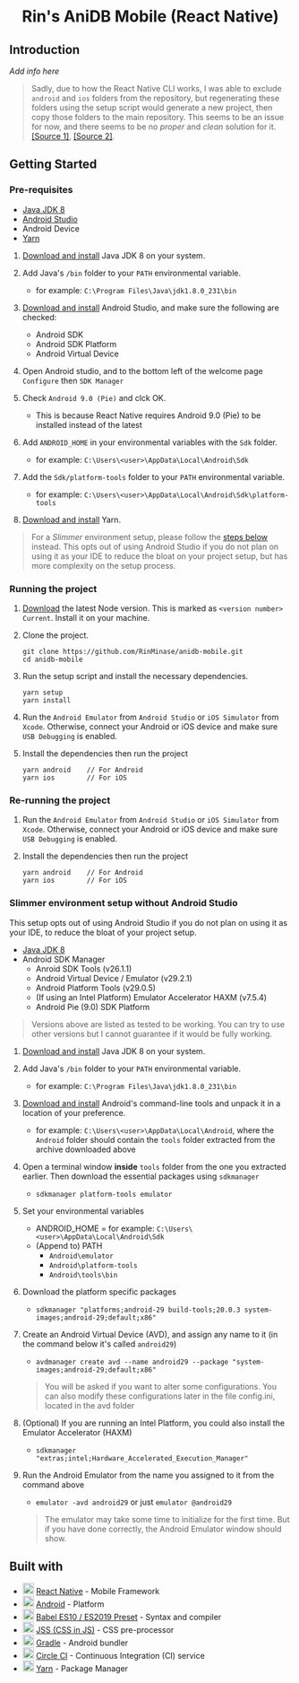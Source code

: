<h1 align="center"> Rin's AniDB Mobile (React Native) </h1>

## Introduction
_Add info here_

> Sadly, due to how the React Native CLI works, I was able to exclude `android` and `ios` folders from the repository, but regenerating these folders using the setup script would generate a new project, then copy those folders to the main repository. This seems to be an issue for now, and there seems to be no _proper_ and _clean_ solution for it. [[Source 1]](https://github.com/facebook/react-native/issues/27301), [[Source 2]](https://github.com/react-native-community/cli/issues/808).

## Getting Started

### Pre-requisites
- [Java JDK 8](https://www.oracle.com/java/technologies/javase-jdk8-downloads.html)
- [Android Studio](https://developer.android.com/studio)
- Android Device
- [Yarn](https://classic.yarnpkg.com/en/docs/install)

1. [Download and install](https://www.oracle.com/java/technologies/javase-jdk8-downloads.html) Java JDK 8 on your system.

2. Add Java's `/bin` folder to your `PATH` environmental variable.
    - for example: `C:\Program Files\Java\jdk1.8.0_231\bin`

3. [Download and install](https://developer.android.com/studio) Android Studio, and make sure the following are checked:
    - Android SDK
    - Android SDK Platform
    - Android Virtual Device

4. Open Android studio, and to the bottom left of the welcome page `Configure` then `SDK Manager`

5. Check `Android 9.0 (Pie)` and clck OK.
    - This is because React Native requires Android 9.0 (Pie) to be installed instead of the latest

6. Add `ANDROID_HOME` in your environmental variables with the `Sdk` folder.
    - for example: `C:\Users\<user>\AppData\Local\Android\Sdk`

7. Add the `Sdk/platform-tools` folder to your `PATH` environmental variable.
    - for example: `C:\Users\<user>\AppData\Local\Android\Sdk\platform-tools`

8. [Download and install](https://classic.yarnpkg.com/en/docs/install) Yarn.

> For a _Slimmer_ environment setup, please follow the [steps below](#slimmer-environment-setup-without-android-studio) instead. This opts out of using Android Studio if you do not plan on using it as your IDE to reduce the bloat on your project setup, but has more complexity on the setup process.

### Running the project

1. [Download](https://nodejs.org/en/) the latest Node version. This is marked as `<version number> Current`. Install it on your machine.

2. Clone the project.

    ```
    git clone https://github.com/RinMinase/anidb-mobile.git
    cd anidb-mobile
    ```

3. Run the setup script and install the necessary dependencies.

    ```
    yarn setup
    yarn install
    ```

4. Run the `Android Emulator` from `Android Studio` or `iOS Simulator` from `Xcode`. Otherwise, connect your Android or iOS device and make sure `USB Debugging` is enabled.

5. Install the dependencies then run the project

    ```
    yarn android    // For Android
    yarn ios        // For iOS
    ```

### Re-running the project

1. Run the `Android Emulator` from `Android Studio` or `iOS Simulator` from `Xcode`. Otherwise, connect your Android or iOS device and make sure `USB Debugging` is enabled.

2. Install the dependencies then run the project

    ```
    yarn android    // For Android
    yarn ios        // For iOS
    ```

### Slimmer environment setup without Android Studio
This setup opts out of using Android Studio if you do not plan on using it as your IDE, to reduce the bloat of your project setup.

- [Java JDK 8](https://www.oracle.com/java/technologies/javase-jdk8-downloads.html)
- Android SDK Manager
    - Anroid SDK Tools (v26.1.1)
    - Android Virtual Device / Emulator (v29.2.1)
    - Android Platform Tools (v29.0.5)
    - (If using an Intel Platform) Emulator Accelerator HAXM (v7.5.4)
    - Android Pie (9.0) SDK Platform

> Versions above are listed as tested to be working. You can try to use other versions but I cannot guarantee if it would be fully working.

1. [Download and install](https://www.oracle.com/java/technologies/javase-jdk8-downloads.html) Java JDK 8 on your system.

2. Add Java's `/bin` folder to your `PATH` environmental variable.
    - for example: `C:\Program Files\Java\jdk1.8.0_231\bin`

3. [Download and install](https://developer.android.com/studio/#command-tools) Android's command-line tools and unpack it in a location of your preference.
    - for example: `C:\Users\<user>\AppData\Local\Android`, where the `Android` folder should contain the `tools` folder extracted from the archive downloaded above

4. Open a terminal window **inside** `tools` folder from the one you extracted earlier. Then download the essential packages using `sdkmanager`
    - `sdkmanager platform-tools emulator`

5. Set your environmental variables
    - ANDROID_HOME = for example: `C:\Users\<user>\AppData\Local\Android\Sdk`
    - (Append to) PATH
        - `Android\emulator`
        - `Android\platform-tools`
        - `Android\tools\bin`

6. Download the platform specific packages
    - `sdkmanager "platforms;android-29 build-tools;20.0.3 system-images;android-29;default;x86"`

7. Create an Android Virtual Device (AVD), and assign any name to it (in the command below it's called `android29`)
    - `avdmanager create avd --name android29 --package "system-images;android-29;default;x86"`

    > You will be asked if you want to alter some configurations. You can also modify these configurations later in the file config.ini, located in the avd folder

8. (Optional) If you are running an Intel Platform, you could also install the Emulator Accelerator (HAXM)
    - `sdkmanager "extras;intel;Hardware_Accelerated_Execution_Manager"`

9. Run the Android Emulator from the name you assigned to it from the command above
    - `emulator -avd android29` or just `emulator @android29`

    > The emulator may take some time to initialize for the first time. But if you have done correctly, the Android Emulator window should show.

## Built with
* <img width=20 height=20 src="https://facebook.github.io/react-native/img/favicon.ico"> [React Native](https://facebook.github.io/react-native/) - Mobile Framework
* <img width=20 height=20 src="https://www.android.com/static/images/fav/favicon.ico"> [Android](https://www.android.com/) - Platform
* <img width=20 height=20 src="https://babeljs.io/img/favicon.png"> [Babel ES10 / ES2019 Preset](https://babeljs.io/) - Syntax and compiler
* <img width=20 height=20 src="https://cssinjs.org/images/favicon.ico"> [JSS (CSS in JS)](https://cssinjs.org/) - CSS pre-processor
* <img width=20 height=20 src="https://gradle.org/icon/favicon-32x32.png"> [Gradle](https://gradle.org/) - Android bundler
* <img width=20 height=20 src="https://dmmj3mmt94rvw.cloudfront.net/favicon-undefined.ico"> [Circle CI](https://circleci.com/) - Continuous Integration (CI) service
* <img width=20 height=20 src="https://yarnpkg.com/icons/icon-48x48.png"> [Yarn](https://yarnpkg.com/) - Package Manager
